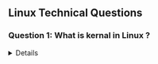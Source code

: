 ## Linux Technical Questions 

### Question 1: What is kernal in Linux ?
<details>

- In Linux, the kernel is the core part of the operating system that acts as a bridge between the hardware of your computer and the software applications. It manages and controls all the hardware resources like CPU, memory, and storage, allowing programs to use them without having to know how they work at a low level.


</details>

